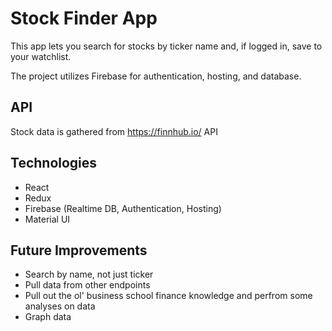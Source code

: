 # Stock Finder App

This app lets you search for stocks by ticker name and, if logged in, save to your watchlist.

The project utilizes Firebase for authentication, hosting, and database.

## API

Stock data is gathered from https://finnhub.io/ API

## Technologies

- React
- Redux
- Firebase (Realtime DB, Authentication, Hosting)
- Material UI

## Future Improvements

- Search by name, not just ticker
- Pull data from other endpoints
- Pull out the ol' business school finance knowledge and perfrom some analyses on data
- Graph data
